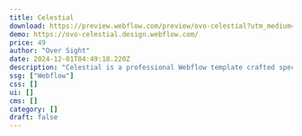 ```yaml
---
title: Celestial
download: https://preview.webflow.com/preview/ovo-celestial?utm_medium=preview_link&utm_source=designer&utm_content=ovo-celestial&preview=dcb7ddd27198193860bd5e8941c02f57&workflow=preview
demo: https://ovo-celestial.design.webflow.com/
price: 49
author: "Over Sight"
date: 2024-12-01T04:49:18.220Z
description: "Celestial is a professional Webflow template crafted specifically for design agencies."
ssg: ["Webflow"]
css: []
ui: []
cms: []
category: []
draft: false
---
```

